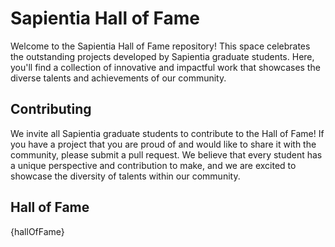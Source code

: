 # Sapientia Hall of Fame

Welcome to the Sapientia Hall of Fame repository! This space celebrates the outstanding projects developed by Sapientia graduate students. Here, you'll find a collection of innovative and impactful work that showcases the diverse talents and achievements of our community.

## Contributing

We invite all Sapientia graduate students to contribute to the Hall of Fame! If you have a project that you are proud of and would like to share it with the community, please submit a pull request. We believe that every student has a unique perspective and contribution to make, and we are excited to showcase the diversity of talents within our community.


## Hall of Fame

{hallOfFame}